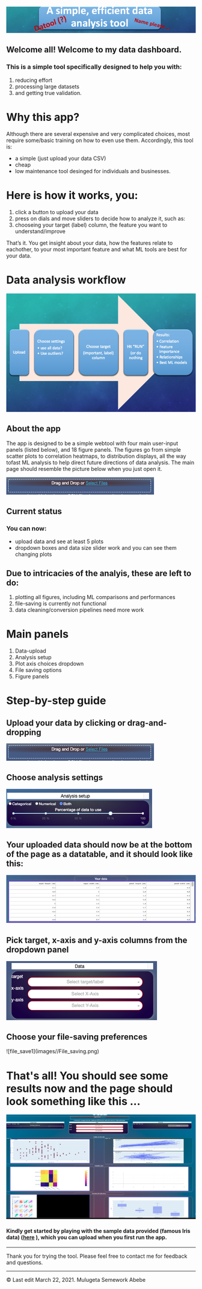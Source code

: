 ![my Logo](images//fake_logo.png)

## Welcome all! Welcome to my data dashboard.
 
### This is a simple tool specifically designed to help you with:
 
1. reducing effort
2. processing large datasets
3. and getting true validation.

# Why this app? 
Although there are several expensive and very complicated choices, most require 
some/basic training on how to even use them. Accordingly, this tool is:

* a simple (just upload your data CSV) 
* cheap 
* low maintenance tool desinged for individuals and businesses. 
 
# Here is how it works, you:  

1. click a button to upload your data 
2. press on dials and move sliders to decide how to analyze it, such as: 
3. chooseing  your target (label) column, the feature you want to understand/improve 

That’s it. You get insight about your data, how the features relate to eachother,
to your most important feature and what ML tools are best for your data.

# Data analysis workflow 
 
![workflow](images//workflow.png)

## About the app 

The app is designed to be a simple webtool with four main user-input panels (listed below),
and 18 figure panels. The figures go from simple scatter plots to correlation heatmaps, 
to distribution displays, all the way tofast ML analysis to help direct future directions 
of data analysis. The main page should resemble the picture below when you just open it.
 
![main](images//File_upload.png)

## Current status 

### You can now:  
 
* upload data and see at least 5 plots </li>
* dropdown boxes and data size slider work and you can see them changing plots 
 
## Due to intricacies of the analyis, these are left to do: 
 
1. plotting all figures, including ML comparisons and performances  
2. file-saving is currently not functional 
3. data cleaning/conversion pipelines need more work 

# Main panels 

1. Data-upload 
2. Analysis setup 
3. Plot axis choices dropdown 
4. File saving options 
5. Figure panels 
 
# Step-by-step guide 

## Upload your data by clicking or drag-and-dropping 
 
![upload](images//File_upload.png)
 
## Choose analysis settings 
 
![workflow2](images//Analysis_window.png)
 
## Your uploaded data should now be at the bottom of the page as a datatable, and it should look like this: 
 
![datatable](images//Datatable.png)
 
## Pick target, x-axis and y-axis columns from the dropdown panel 
<p></p>

![target_x_y](images//Main_dropdowns.png)
<p></p>

## Choose your file-saving preferences  
<p></p>
![file_save1](images//File_saving.png)
<p></p>


# That's all! You should see some results now and the page should look something like this ...  
<p></p>
 
![file_save](images//main_after.png)

#### Kindly get started by playing with the sample data provided (famous Iris data) ([here](https://github.com/semework/semework/tree/main/assets) ), which you can upload when you first run the app.

<p> </p>
<hr>
Thank you for trying the tool. Please feel free to contact me for feedback and questions.
<hr>
<p> </p>
©  Last edit March 22, 2021. Mulugeta Semework Abebe
